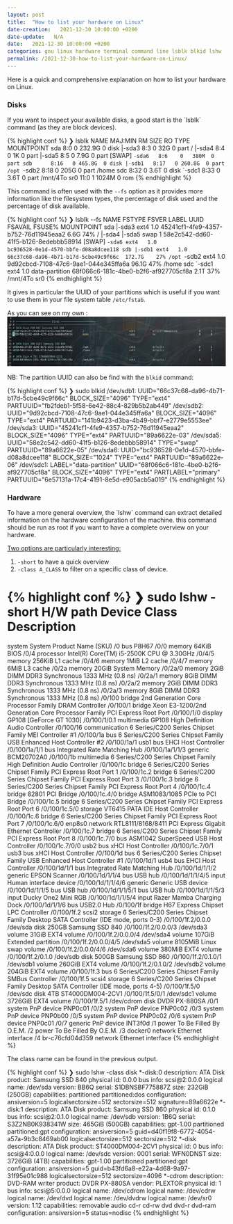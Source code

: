 ```yaml
---
layout: post
title:  "How to list your hardware on Linux"
date-creation:   2021-12-30 10:00:00 +0200
date-update:   N/A
date:   2021-12-30 10:00:00 +0200
categories: gnu linux hardware terminal command line lsblk blkid lshw
permalink: /2021-12-30-how-to-list-your-hardware-on-Linux/
---
```

Here is a quick and comprehensive explanation on how to list your hardware on Linux.

<h3>Disks</h3>
If you want to inspect your available disks, a good start is the `lsblk` command (as they are block devices).

{% highlight conf %}
❯ lsblk
NAME   MAJ:MIN RM   SIZE RO TYPE MOUNTPOINT
sda      8:0    0 232.9G  0 disk
|-sda3   8:3    0    32G  0 part /
|-sda4   8:4    0     1K  0 part
|-sda5   8:5    0   7.9G  0 part [SWAP]
`-sda6   8:6    0   380M  0 part
sdb      8:16   0 465.8G  0 disk
|-sdb1   8:17   0 260.8G  0 part /opt
`-sdb2   8:18   0   205G  0 part /home
sdc      8:32   0   3.6T  0 disk
`-sdc1   8:33   0   3.6T  0 part /mnt/4To
sr0     11:0    1  1024M  0 rom
{% endhighlight %}

This command is often used with the `--fs` option as it provides more information like the filesystem types, the percentage of disk used and the percentage of disk available.

{% highlight conf %}
❯ lsblk --fs
NAME   FSTYPE FSVER LABEL          UUID                                 FSAVAIL FSUSE% MOUNTPOINT
sda
|-sda3 ext4   1.0                  45241cf1-4fe9-4357-b752-76d11945eaa2    6.6G    74% /
|-sda4
|-sda5 swap   1                    58e2c542-dd60-41f5-b126-8edebbb58914                [SWAP]
`-sda6 ext4   1.0                  bc936528-0e1d-4570-bbfe-d08a8dcee118
sdb
|-sdb1 ext4   1.0                  66c37c68-da96-4b71-b17d-5cbe49c9f66c  172.7G    27% /opt
`-sdb2 ext4   1.0                  9d92cbcd-7108-47c6-9ae1-044e345ffa6a   96.1G    47% /home
sdc
`-sdc1 ext4   1.0   data-partition 68f066c6-181c-4be0-b2f6-af927705cf8a    2.1T    37% /mnt/4To
sr0
{% endhighlight %}

It gives in particular the UUID of your partitions which is useful if you want to use them in your file system table `/etc/fstab`.

As you can see on my own :
![/etc/fstab][/etc/fstab]

NB: The partition UUID can also be find with the `blkid` command:

{% highlight conf %}
❯ sudo blkid
/dev/sdb1: UUID="66c37c68-da96-4b71-b17d-5cbe49c9f66c" BLOCK_SIZE="4096" TYPE="ext4" PARTUUID="fb2fdeb1-5f58-6e42-88c4-829b5b2ab449"
/dev/sdb2: UUID="9d92cbcd-7108-47c6-9ae1-044e345ffa6a" BLOCK_SIZE="4096" TYPE="ext4" PARTUUID="141b9423-d3ba-4b49-bbf7-e2779e5553ee"
/dev/sda3: UUID="45241cf1-4fe9-4357-b752-76d11945eaa2" BLOCK_SIZE="4096" TYPE="ext4" PARTUUID="89a6622e-03"
/dev/sda5: UUID="58e2c542-dd60-41f5-b126-8edebbb58914" TYPE="swap" PARTUUID="89a6622e-05"
/dev/sda6: UUID="bc936528-0e1d-4570-bbfe-d08a8dcee118" BLOCK_SIZE="1024" TYPE="ext4" PARTUUID="89a6622e-06"
/dev/sdc1: LABEL="data-partition" UUID="68f066c6-181c-4be0-b2f6-af927705cf8a" BLOCK_SIZE="4096" TYPE="ext4" PARTLABEL="primary" PARTUUID="6e57131a-17c4-4191-8e5d-e905acb5a019"
{% endhighlight %}


<h3>Hardware</h3>
To have a more general overview, the `lshw` command can extract detailed information on the hardware configuration of the machine.
this command should be run as root if you want to have a complete overview on your hardware.

<u>Two options are particularly interesting:</u>
1. `-short` to have a quick overview
2. `-class A_CLASS` to filter on a specific class of device.

{% highlight conf %}
❯ sudo lshw -short
H/W path               Device           Class          Description
==================================================================
system         System Product Name (SKU)
/0                                      bus            P8H67
/0/0                                    memory         64KiB BIOS
/0/4                                    processor      Intel(R) Core(TM) i5-2500K CPU @ 3.30GHz
/0/4/5                                  memory         256KiB L1 cache
/0/4/6                                  memory         1MiB L2 cache
/0/4/7                                  memory         6MiB L3 cache
/0/2a                                   memory         20GiB System Memory
/0/2a/0                                 memory         2GiB DIMM DDR3 Synchronous 1333 MHz (0.8 ns)
/0/2a/1                                 memory         8GiB DIMM DDR3 Synchronous 1333 MHz (0.8 ns)
/0/2a/2                                 memory         2GiB DIMM DDR3 Synchronous 1333 MHz (0.8 ns)
/0/2a/3                                 memory         8GiB DIMM DDR3 Synchronous 1333 MHz (0.8 ns)
/0/100                                  bridge         2nd Generation Core Processor Family DRAM Controller
/0/100/1                                bridge         Xeon E3-1200/2nd Generation Core Processor Family PCI Express Root Port
/0/100/1/0                              display        GP108 [GeForce GT 1030]
/0/100/1/0.1                            multimedia     GP108 High Definition Audio Controller
/0/100/16                               communication  6 Series/C200 Series Chipset Family MEI Controller #1
/0/100/1a                               bus            6 Series/C200 Series Chipset Family USB Enhanced Host Controller #2
/0/100/1a/1            usb1             bus            EHCI Host Controller
/0/100/1a/1/1                           bus            Integrated Rate Matching Hub
/0/100/1a/1/1/3                         generic        BCM20702A0
/0/100/1b                               multimedia     6 Series/C200 Series Chipset Family High Definition Audio Controller
/0/100/1c                               bridge         6 Series/C200 Series Chipset Family PCI Express Root Port 1
/0/100/1c.2                             bridge         6 Series/C200 Series Chipset Family PCI Express Root Port 3
/0/100/1c.3                             bridge         6 Series/C200 Series Chipset Family PCI Express Root Port 4
/0/100/1c.4                             bridge         82801 PCI Bridge
/0/100/1c.4/0                           bridge         ASM1083/1085 PCIe to PCI Bridge
/0/100/1c.5                             bridge         6 Series/C200 Series Chipset Family PCI Express Root Port 6
/0/100/1c.5/0                           storage        VT6415 PATA IDE Host Controller
/0/100/1c.6                             bridge         6 Series/C200 Series Chipset Family PCI Express Root Port 7
/0/100/1c.6/0          enp8s0           network        RTL8111/8168/8411 PCI Express Gigabit Ethernet Controller
/0/100/1c.7                             bridge         6 Series/C200 Series Chipset Family PCI Express Root Port 8
/0/100/1c.7/0                           bus            ASM1042 SuperSpeed USB Host Controller
/0/100/1c.7/0/0        usb2             bus            xHCI Host Controller
/0/100/1c.7/0/1        usb3             bus            xHCI Host Controller
/0/100/1d                               bus            6 Series/C200 Series Chipset Family USB Enhanced Host Controller #1
/0/100/1d/1            usb4             bus            EHCI Host Controller
/0/100/1d/1/1                           bus            Integrated Rate Matching Hub
/0/100/1d/1/1/2                         generic        EPSON Scanner
/0/100/1d/1/1/4                         bus            USB hub
/0/100/1d/1/1/4/5                       input          Human interface device
/0/100/1d/1/1/4/6                       generic        Generic USB device
/0/100/1d/1/1/5                         bus            USB hub
/0/100/1d/1/1/5/1                       bus            USB hub
/0/100/1d/1/1/5/3                       input          Ducky One2 Mini RGB
/0/100/1d/1/1/5/4                       input          Razer Mamba Charging Dock
/0/100/1d/1/1/6                         bus            USB2.0 Hub
/0/100/1f                               bridge         H67 Express Chipset LPC Controller
/0/100/1f.2            scsi2            storage        6 Series/C200 Series Chipset Family Desktop SATA Controller (IDE mode, ports 0-3)
/0/100/1f.2/0.0.0      /dev/sda         disk           250GB Samsung SSD 840
/0/100/1f.2/0.0.0/3    /dev/sda3        volume         31GiB EXT4 volume
/0/100/1f.2/0.0.0/4    /dev/sda4        volume         107GiB Extended partition
/0/100/1f.2/0.0.0/4/5  /dev/sda5        volume         8105MiB Linux swap volume
/0/100/1f.2/0.0.0/4/6  /dev/sda6        volume         380MiB EXT4 volume
/0/100/1f.2/0.1.0      /dev/sdb         disk           500GB Samsung SSD 860
/0/100/1f.2/0.1.0/1    /dev/sdb1        volume         260GiB EXT4 volume
/0/100/1f.2/0.1.0/2    /dev/sdb2        volume         204GiB EXT4 volume
/0/100/1f.3                             bus            6 Series/C200 Series Chipset Family SMBus Controller
/0/100/1f.5            scsi4            storage        6 Series/C200 Series Chipset Family Desktop SATA Controller (IDE mode, ports 4-5)
/0/100/1f.5/0          /dev/sdc         disk           4TB ST4000DM004-2CV1
/0/100/1f.5/0/1        /dev/sdc1        volume         3726GiB EXT4 volume
/0/100/1f.5/1          /dev/cdrom       disk           DVDR   PX-880SA
/0/1                                    system         PnP device PNP0c01
/0/2                                    system         PnP device PNP0c02
/0/3                                    system         PnP device PNP0b00
/0/5                                    system         PnP device PNP0c02
/0/6                                    system         PnP device PNP0c01
/0/7                                    generic        PnP device INT3f0d
/1                                      power          To Be Filled By O.E.M.
/2                                      power          To Be Filled By O.E.M.
/3                     docker0          network        Ethernet interface
/4                     br-c76cfd04d359  network        Ethernet interface
{% endhighlight %}

The class name can be found in the previous output.

{% highlight conf %}
❯ sudo lshw -class disk
*-disk:0
    description: ATA Disk
    product: Samsung SSD 840
    physical id: 0.0.0
    bus info: scsi@2:0.0.0
    logical name: /dev/sda
    version: BB6Q
    serial: S1DBNSBF775887Z
    size: 232GiB (250GB)
    capabilities: partitioned partitioned:dos
    configuration: ansiversion=5 logicalsectorsize=512 sectorsize=512 signature=89a6622e
*-disk:1
    description: ATA Disk
    product: Samsung SSD 860
    physical id: 0.1.0
    bus info: scsi@2:0.1.0
    logical name: /dev/sdb
    version: 1B6Q
    serial: S3Z2NB0K938341W
    size: 465GiB (500GB)
    capabilities: gpt-1.00 partitioned partitioned:gpt
    configuration: ansiversion=5 guid=d40f19f8-6772-4054-a57a-9b3c8469ab00 logicalsectorsize=512 sectorsize=512
*-disk
    description: ATA Disk
    product: ST4000DM004-2CV1
    physical id: 0
    bus info: scsi@4:0.0.0
    logical name: /dev/sdc
    version: 0001
    serial: WFN0DNST
    size: 3726GiB (4TB)
    capabilities: gpt-1.00 partitioned partitioned:gpt
    configuration: ansiversion=5 guid=b43fd6a8-e22a-4d68-9a97-31f95e01c988 logicalsectorsize=512 sectorsize=4096
*-cdrom
    description: DVD-RAM writer
    product: DVDR   PX-880SA
    vendor: PLEXTOR
    physical id: 1
    bus info: scsi@5:0.0.0
    logical name: /dev/cdrom
    logical name: /dev/cdrw
    logical name: /dev/dvd
    logical name: /dev/dvdrw
    logical name: /dev/sr0
    version: 1.12
    capabilities: removable audio cd-r cd-rw dvd dvd-r dvd-ram
    configuration: ansiversion=5 status=nodisc
{% endhighlight %}

[/etc/fstab]: /assets/2021-12-30-how-to-list-your-hardware-on-Linux/etc-fstab.png